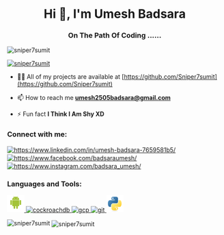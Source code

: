 <h1 align="center">Hi 👋, I'm Umesh Badsara</h1>
<h3 align="center">On The Path Of Coding ......</h3>

<p align="left"> <img src="https://komarev.com/ghpvc/?username=sniper7sumit&label=Profile%20views&color=0e75b6&style=flat" alt="sniper7sumit" /> </p>

<p align="left"> <a href="https://github.com/ryo-ma/github-profile-trophy"><img src="https://github-profile-trophy.vercel.app/?username=sniper7sumit" alt="sniper7sumit" /></a> </p>

- 👨‍💻 All of my projects are available at [https://github.com/Sniper7sumit](https://github.com/Sniper7sumit)

- 📫 How to reach me **umesh2505badsara@gmail.com**

- ⚡ Fun fact **I Think I Am Shy XD**

<h3 align="left">Connect with me:</h3>
<p align="left">
<a href="https://linkedin.com/in/https://www.linkedin.com/in/umesh-badsara-7659581b5/" target="blank"><img align="center" src="https://raw.githubusercontent.com/rahuldkjain/github-profile-readme-generator/master/src/images/icons/Social/linked-in-alt.svg" alt="https://www.linkedin.com/in/umesh-badsara-7659581b5/" height="30" width="40" /></a>
<a href="https://fb.com/https://www.facebook.com/badsaraumesh/" target="blank"><img align="center" src="https://raw.githubusercontent.com/rahuldkjain/github-profile-readme-generator/master/src/images/icons/Social/facebook.svg" alt="https://www.facebook.com/badsaraumesh/" height="30" width="40" /></a>
<a href="https://instagram.com/https://www.instagram.com/badsara_umesh/" target="blank"><img align="center" src="https://raw.githubusercontent.com/rahuldkjain/github-profile-readme-generator/master/src/images/icons/Social/instagram.svg" alt="https://www.instagram.com/badsara_umesh/" height="30" width="40" /></a>
</p>

<h3 align="left">Languages and Tools:</h3>
<p align="left"> <a href="https://developer.android.com" target="_blank"> <img src="https://raw.githubusercontent.com/devicons/devicon/master/icons/android/android-original-wordmark.svg" alt="android" width="40" height="40"/> </a> <a href="https://www.cockroachlabs.com/product/cockroachdb/" target="_blank"> <img src="https://cdn.worldvectorlogo.com/logos/cockroachdb.svg" alt="cockroachdb" width="40" height="40"/> </a> <a href="https://cloud.google.com" target="_blank"> <img src="https://www.vectorlogo.zone/logos/google_cloud/google_cloud-icon.svg" alt="gcp" width="40" height="40"/> </a> <a href="https://git-scm.com/" target="_blank"> <img src="https://www.vectorlogo.zone/logos/git-scm/git-scm-icon.svg" alt="git" width="40" height="40"/> </a> <a href="https://www.python.org" target="_blank"> <img src="https://raw.githubusercontent.com/devicons/devicon/master/icons/python/python-original.svg" alt="python" width="40" height="40"/> </a> </p>

<p><img align="left" src="https://github-readme-stats.vercel.app/api/top-langs?username=sniper7sumit&show_icons=true&locale=en&layout=compact" alt="sniper7sumit" /></p>

<p>&nbsp;<img align="center" src="https://github-readme-stats.vercel.app/api?username=sniper7sumit&show_icons=true&locale=en" alt="sniper7sumit" /></p>
